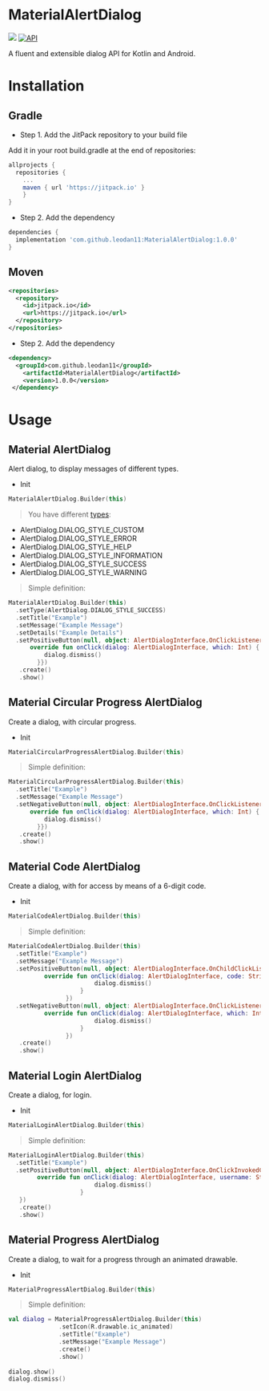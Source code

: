 # MaterialAlertDialog

[![](https://jitpack.io/v/leodan11/MaterialAlertDialog.svg)](https://jitpack.io/#leodan11/MaterialAlertDialog)
[![API](https://img.shields.io/badge/API-24%2B-brightgreen.svg?style=flat)](https://android-arsenal.com/api?level=24)

A fluent and extensible dialog API for Kotlin and Android.

# Installation

## Gradle

- Step 1. Add the JitPack repository to your build file

Add it in your root build.gradle at the end of repositories:

```gradle
allprojects {
  repositories {
    ...
    maven { url 'https://jitpack.io' }
    }
}
```

- Step 2. Add the dependency

```gradle
dependencies {
  implementation 'com.github.leodan11:MaterialAlertDialog:1.0.0'
}
```

## Moven

```xml
<repositories>
  <repository>
    <id>jitpack.io</id>
    <url>https://jitpack.io</url>
  </repository>
</repositories>
```

- Step 2. Add the dependency

```xml
<dependency>
  <groupId>com.github.leodan11</groupId>
    <artifactId>MaterialAlertDialog</artifactId>
    <version>1.0.0</version>
 </dependency>
```


# Usage

## Material AlertDialog

Alert dialog, to display messages of different types.

- Init

```kotlin
MaterialAlertDialog.Builder(this)
```

> You have different [types](https://github.com/leodan11/MaterialAlertDialog/tree/master/images):
  - AlertDialog.DIALOG_STYLE_CUSTOM
  - AlertDialog.DIALOG_STYLE_ERROR
  - AlertDialog.DIALOG_STYLE_HELP
  - AlertDialog.DIALOG_STYLE_INFORMATION
  - AlertDialog.DIALOG_STYLE_SUCCESS
  - AlertDialog.DIALOG_STYLE_WARNING

> Simple definition:

```kotlin
MaterialAlertDialog.Builder(this)
  .setType(AlertDialog.DIALOG_STYLE_SUCCESS)
  .setTitle("Example")
  .setMessage("Example Message")
  .setDetails("Example Details")
  .setPositiveButton(null, object: AlertDialogInterface.OnClickListener{
      override fun onClick(dialog: AlertDialogInterface, which: Int) {
          dialog.dismiss()
        }})
   .create()
   .show()
```

## Material Circular Progress AlertDialog

Create a dialog, with circular progress.

- Init

```kotlin
MaterialCircularProgressAlertDialog.Builder(this)
```

> Simple definition:

```kotlin
MaterialCircularProgressAlertDialog.Builder(this)
  .setTitle("Example")
  .setMessage("Example Message")
  .setNegativeButton(null, object: AlertDialogInterface.OnClickListener{
      override fun onClick(dialog: AlertDialogInterface, which: Int) {
          dialog.dismiss()
        }})
   .create()
   .show()
```

## Material Code AlertDialog

Create a dialog, with for access by means of a 6-digit code.

- Init

```kotlin
MaterialCodeAlertDialog.Builder(this)
```

> Simple definition:

```kotlin
MaterialCodeAlertDialog.Builder(this)
  .setTitle("Example")
  .setMessage("Example Message")
  .setPositiveButton(null, object: AlertDialogInterface.OnChildClickListenerInput{
          override fun onClick(dialog: AlertDialogInterface, code: String, reason: String, numberDecimal: Double?, valuePercentage: Double?) {
                        dialog.dismiss()
                    }
                })
  .setNegativeButton(null, object: AlertDialogInterface.OnClickListener{
          override fun onClick(dialog: AlertDialogInterface, which: Int) {
                        dialog.dismiss()
                    }
                })
   .create()
   .show()
```

## Material Login AlertDialog

Create a dialog, for login.

- Init

```kotlin
MaterialLoginAlertDialog.Builder(this)
```

> Simple definition:

```kotlin
MaterialLoginAlertDialog.Builder(this)
  .setTitle("Example")
  .setPositiveButton(null, object: AlertDialogInterface.OnClickInvokedCallback{
        override fun onClick(dialog: AlertDialogInterface, username: String, password: String) {
                        dialog.dismiss()
                    }
   })
   .create()
   .show()
```

## Material Progress AlertDialog

Create a dialog, to wait for a progress through an animated drawable.

- Init

```kotlin
MaterialProgressAlertDialog.Builder(this)
```

> Simple definition:

```kotlin
val dialog = MaterialProgressAlertDialog.Builder(this)
              .setIcon(R.drawable.ic_animated)
              .setTitle("Example")
              .setMessage("Example Message")
              .create()
              .show()
              
dialog.show()
dialog.dismiss()
```
